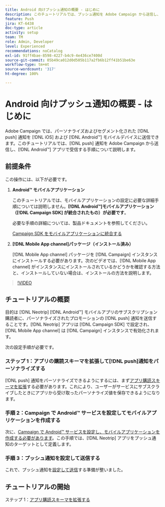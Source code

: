 ```yaml
---
title: Android 向けプッシュ通知の概要 - はじめに
description: このチュートリアルでは、プッシュ通知を Adobe Campaign から送信し、Android™ アプリで受信する手順について説明します。
feature: Push
jira: KT-6438
doc-type: article
activity: setup
team: TM
role: Admin, Developer
level: Experienced
recommendations: noCatalog
exl-id: 91ff4bae-8598-4227-b4c9-4e436ce7400d
source-git-commit: 05b49ca012d0d505b117a2fb6b12ff41b51be63e
workflow-type: tm+mt
source-wordcount: '317'
ht-degree: 100%

---
```


# Android 向けプッシュ通知の概要 - はじめに

Adobe Campaign では、パーソナライズおよびセグメント化された [!DNL push] 通知を [!DNL iOS] および [!DNL Android™] モバイルデバイスに送信できます。このチュートリアルでは、[!DNL push] 通知を Adobe Campaign から送信し、[!DNL Android™] アプリで受信する手順について説明します。

## 前提条件

この操作には、以下が必要です。

1) **Android™ モバイルアプリケーション**

   このチュートリアルでは、モバイルアプリケーションの設定に必要な詳細手順については説明しません。**[!DNL Android™]モバイルアプリケーション（[!DNL Campaign SDK] が統合されたもの）が必要です**。

   必要な手順の詳細については、製品ドキュメントを参照してください。

   [Campaign SDK をモバイルアプリケーションに統合する](https://experienceleague.adobe.com/docs/campaign-classic/using/sending-messages/sending-push-notifications/integrating-campaign-sdk-into-the-mobile-application.html?lang=ja)

2) **[!DNL Mobile App channel]パッケージ（インストール済み）**

   [!DNL Mobile App channel] パッケージを [!DNL Campaign] インスタンスにインストールする必要があります。次のビデオでは、[!DNL Mobile App channel] がインスタンスにインストールされているかどうかを確認する方法と、インストールしていない場合は、インストールの方法を説明します。

>[!VIDEO](https://video.tv.adobe.com/v/326544?quality=12&learn=on)

## チュートリアルの概要

目的は [!DNL Neotrip] [!DNL Android™] モバイルアプリのサブスクリプション購読者に、パーソナライズされたプロモーションの [!DNL push] 通知を送信することです。[!DNL Neotrip] アプリは [!DNL Campaign SDK] で設定され、[!DNL Mobile App channel] は [!DNL Campaign] インスタンスで有効化されます。

次の設定手順が必要です。

### ステップ 1：アプリの購読スキーマを拡張して[!DNL push]通知をパーソナライズする

[!DNL push] 通知をパーソナライズできるようにするには、まず[アプリ購読スキーマを拡張](/help/tutorial-get-started-with-push-notifications-for-android/extend-the-app-subscription-schema.md)する必要があります。これにより、ユーザーがサービスにサブスクライブしたときにアプリから受け取ったパーソナライズ値を保存できるようになります。

### 手順 2：Campaign で Android™ サービスを設定してモバイルアプリケーションを作成する

次に、[Campaign で Android™ サービスを設定し、モバイルアプリケーションを作成する必要があります](/help/tutorial-get-started-with-push-notifications-for-android/configure-an-android-service-in-campaign.md)。この手順では、[!DNL Neotrip] アプリをプッシュ通知のターゲットとして定義します。

### 手順 3：プッシュ通知を設定して送信する

これで、プッシュ通知を[設定して送信](/help/tutorial-get-started-with-push-notifications-for-android/configure-and-send-push-notifications.md)する準備が整いました。

## チュートリアルの開始

ステップ 1：[アプリ購読スキーマを拡張する](/help/tutorial-get-started-with-push-notifications-for-android/extend-the-app-subscription-schema.md)
